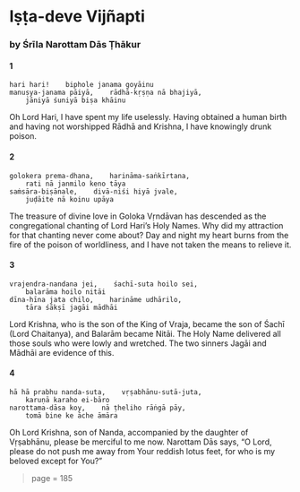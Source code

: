 # Iṣṭa-deve Vijñapti

### by Śrīla Narottam Dās Ṭhākur

#### 1

    hari hari!    biphole janama goyāinu
    manuṣya-janama pāiyā,    rādhā-kṛṣṇa nā bhajiyā,
        jāniyā śuniyā biṣa khāinu

Oh Lord Hari, I have spent my life uselessly. Having obtained a human birth and having not worshipped Rādhā and Krishna, I have knowingly drunk poison.

#### 2

    golokera prema-dhana,    harināma-saṅkīrtana,
        rati nā janmilo keno tāya
    saṁsāra-biṣānale,    divā-niśi hiyā jvale,
        juḍāite nā koinu upāya

The treasure of divine love in Goloka Vṛndāvan has descended as the congregational chanting of Lord Hari’s Holy Names. Why did my attraction for that chanting never come about? Day and night my heart burns from the fire of the poison of worldliness, and I have not taken the means to relieve it.

#### 3

    vrajendra-nandana jei,    śachī-suta hoilo sei,
        balarāma hoilo nitāi
    dīna-hīna jata chilo,    harināme udhārilo,
        tāra śākṣī jagāi mādhāi

Lord Krishna, who is the son of the King of Vraja, became the son of Śachī (Lord Chaitanya), and Balarām became Nitāi. The Holy Name delivered all those souls who were lowly and wretched. The two sinners Jagāi and Mādhāi are evidence of this.

#### 4

    hā hā prabhu nanda-suta,    vṛṣabhānu-sutā-juta,
        karuṇā karaho ei-bāro
    narottama-dāsa koy,    nā ṭheliho rāṅgā pāy,
        tomā bine ke āche āmāra

Oh Lord Krishna, son of Nanda, accompanied by the daughter of Vṛṣabhānu, please be merciful to me now. Narottam Dās says, “O Lord, please do not push me away from Your reddish lotus feet, for who is my beloved except for You?”


> page = 185